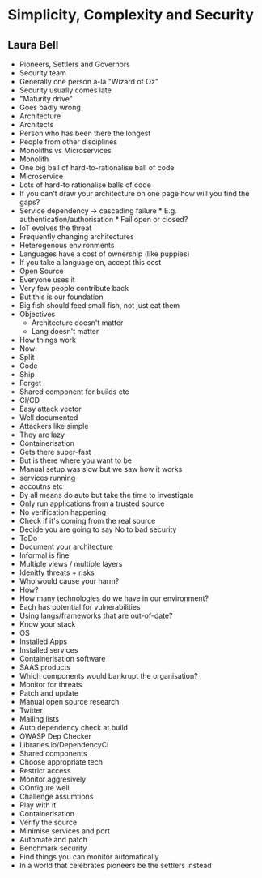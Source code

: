 # Simplicity, Complexity and Security
## Laura Bell

* Pioneers, Settlers and Governors
* Security team
 * Generally one person a-la "Wizard of Oz"
* Security usually comes late
 * "Maturity drive"
 * Goes badly wrong
* Architecture
 * Architects
  * Person who has been there the longest
  * People from other disciplines
 * Monoliths vs Microservices
  * Monolith
   * One big ball of hard-to-rationalise ball of code
  * Microservice
   * Lots of hard-to rationalise balls of code
   * If you can't draw your architecture on one page how will you find the gaps?
   * Service dependency -> cascading failure
    * E.g. authentication/authorisation
    * Fail open or closed?
  * IoT evolves the threat 
  * Frequently changing architectures
* Heterogenous environments
 * Languages have a cost of ownership (like puppies)
  * If you take a language on, accept this cost
* Open Source
 * Everyone uses it
 * Very few people contribute back
 * But this is our foundation
 * Big fish should feed small fish, not just eat them
* Objectives
   * Architecture doesn't matter
   * Lang doesn't matter
* How things work
 * Now:
  * Split
  * Code
  * Ship
  * Forget
 * Shared component for builds etc
  * CI/CD
  * Easy attack vector
  * Well documented
 * Attackers like simple
  * They are lazy
* Containerisation
 * Gets there super-fast
  * But is there where you want to be
 * Manual setup was slow but we saw how it works
  * services running
  * accoutns etc
 * By all means do auto but take the time to investigate
 * Only run applications from a trusted source
 * No verification happening
  * Check if it's coming from the real source
  * Decide you are going to say No to bad security
* ToDo
 * Document your architecture
  * Informal is fine
  * Multiple views / multiple layers
 * Idenitfy threats + risks
  * Who would cause your harm?
  * How?
 * How many technologies do we have in our environment?
  * Each has potential for vulnerabilities
  * Using langs/frameworks that are out-of-date?
 * Know your stack
  * OS
  * Installed Apps
  * Installed services
  * Containerisation software
  * SAAS products
 * Which components would bankrupt the organisation?
 * Monitor for threats
 * Patch and update
 * Manual open source research
  * Twitter
  * Mailing lists
 * Auto dependency check at build
  * OWASP Dep Checker
  * Libraries.io/DependencyCI
 * Shared components
  * Choose appropriate tech
  * Restrict access
  * Monitor aggresively
  * COnfigure well
  * Challenge assumtions
  * Play with it
 * Containerisation
  * Verify the source
  * Minimise services and port
  * Automate and patch
  * Benchmark security
  * Find things you can monitor automatically
* In a world that celebrates pioneers be the settlers instead
